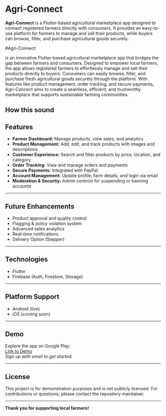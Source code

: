 # Agri-Connect

**Agri-Connect** is a Flutter-based agricultural marketplace app designed to connect registered farmers directly with consumers. It provides an easy-to-use platform for farmers to manage and sell their products, while buyers can browse, filter, and purchase agricultural goods securely.

#Agri-Connect

is an innovative Flutter-based agricultural marketplace app that bridges the gap between farmers and consumers. Designed to empower local farmers, the app allows registered farmers to effortlessly manage and sell their products directly to buyers. Consumers can easily browse, filter, and purchase fresh agricultural goods securely through the platform. With features like product management, order tracking, and secure payments, Agri-Connect aims to create a seamless, efficient, and trustworthy marketplace that supports sustainable farming communities.

How this sound
---

## Features

- **Farmer Dashboard:** Manage products, view sales, and analytics
- **Product Management:** Add, edit, and track products with images and descriptions
- **Customer Experience:** Search and filter products by price, location, and category
- **Order Tracking:** View and manage orders and payments
- **Secure Payments:** Integrated with PayPal
- **Account Management:** Update profile, farm details, and login via email
- **Moderation & Security:** Admin controls for suspending or banning accounts

---

## Future Enhancements

- Product approval and quality control
- Flagging & policy violation system
- Advanced sales analytics
- Real-time notifications
- Delivery Option (Stepper)

---

## Technologies

- Flutter
- Firebase (Auth, Firestore, Storage)

---

## Platform Support

- Android (live)
- iOS (coming soon)

---

## Demo

Explore the app on Google Play:  
[Link to Demo](https://play.google.com/apps/internaltest/4700552093081602257)  
*Sign up with email to get started.*

---

## License

This project is for demonstration purposes and is not publicly licensed. For contributions or questions, please contact the repository maintainer.

---

**Thank you for supporting local farmers!**